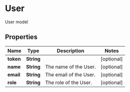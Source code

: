 

# User

User model

## Properties

| Name | Type | Description | Notes |
|------------ | ------------- | ------------- | -------------|
|**token** | **String** |  |  [optional] |
|**name** | **String** | The name of the User. |  [optional] |
|**email** | **String** | The email of the User. |  [optional] |
|**role** | **String** | The role of the User. |  [optional] |



